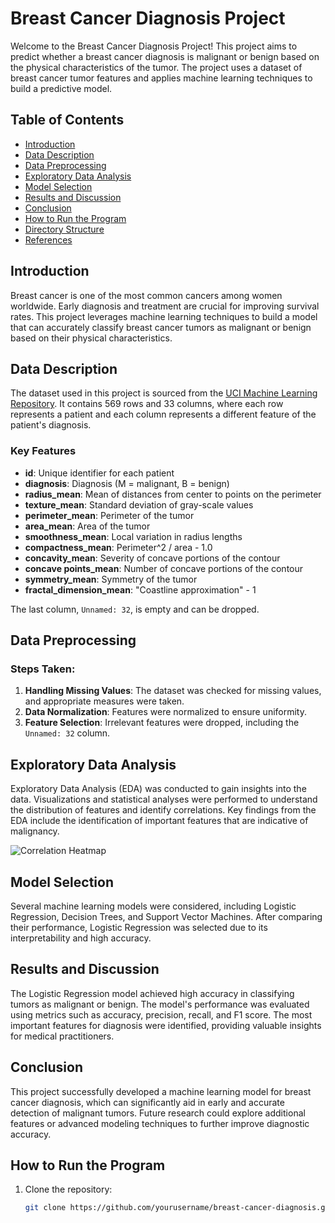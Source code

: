 
# Breast Cancer Diagnosis Project

Welcome to the Breast Cancer Diagnosis Project! This project aims to predict whether a breast cancer diagnosis is malignant or benign based on the physical characteristics of the tumor. The project uses a dataset of breast cancer tumor features and applies machine learning techniques to build a predictive model.

## Table of Contents
- [Introduction](#introduction)
- [Data Description](#data-description)
- [Data Preprocessing](#data-preprocessing)
- [Exploratory Data Analysis](#exploratory-data-analysis)
- [Model Selection](#model-selection)
- [Results and Discussion](#results-and-discussion)
- [Conclusion](#conclusion)
- [How to Run the Program](#how-to-run-the-program)
- [Directory Structure](#directory-structure)
- [References](#references)

## Introduction
Breast cancer is one of the most common cancers among women worldwide. Early diagnosis and treatment are crucial for improving survival rates. This project leverages machine learning techniques to build a model that can accurately classify breast cancer tumors as malignant or benign based on their physical characteristics.

## Data Description
The dataset used in this project is sourced from the [UCI Machine Learning Repository](https://archive.ics.uci.edu/ml/datasets/Breast+Cancer+Wisconsin+(Diagnostic)). It contains 569 rows and 33 columns, where each row represents a patient and each column represents a different feature of the patient's diagnosis. 

### Key Features
- **id**: Unique identifier for each patient
- **diagnosis**: Diagnosis (M = malignant, B = benign)
- **radius_mean**: Mean of distances from center to points on the perimeter
- **texture_mean**: Standard deviation of gray-scale values
- **perimeter_mean**: Perimeter of the tumor
- **area_mean**: Area of the tumor
- **smoothness_mean**: Local variation in radius lengths
- **compactness_mean**: Perimeter^2 / area - 1.0
- **concavity_mean**: Severity of concave portions of the contour
- **concave points_mean**: Number of concave portions of the contour
- **symmetry_mean**: Symmetry of the tumor
- **fractal_dimension_mean**: "Coastline approximation" - 1

The last column, `Unnamed: 32`, is empty and can be dropped.

## Data Preprocessing
### Steps Taken:
1. **Handling Missing Values**: The dataset was checked for missing values, and appropriate measures were taken.
2. **Data Normalization**: Features were normalized to ensure uniformity.
3. **Feature Selection**: Irrelevant features were dropped, including the `Unnamed: 32` column.

## Exploratory Data Analysis
Exploratory Data Analysis (EDA) was conducted to gain insights into the data. Visualizations and statistical analyses were performed to understand the distribution of features and identify correlations. Key findings from the EDA include the identification of important features that are indicative of malignancy.

![Correlation Heatmap](static/heatmap.png)

## Model Selection
Several machine learning models were considered, including Logistic Regression, Decision Trees, and Support Vector Machines. After comparing their performance, Logistic Regression was selected due to its interpretability and high accuracy.

## Results and Discussion
The Logistic Regression model achieved high accuracy in classifying tumors as malignant or benign. The model's performance was evaluated using metrics such as accuracy, precision, recall, and F1 score. The most important features for diagnosis were identified, providing valuable insights for medical practitioners.

## Conclusion
This project successfully developed a machine learning model for breast cancer diagnosis, which can significantly aid in early and accurate detection of malignant tumors. Future research could explore additional features or advanced modeling techniques to further improve diagnostic accuracy.

## How to Run the Program
1. Clone the repository:
   ```sh
   git clone https://github.com/yourusername/breast-cancer-diagnosis.git

